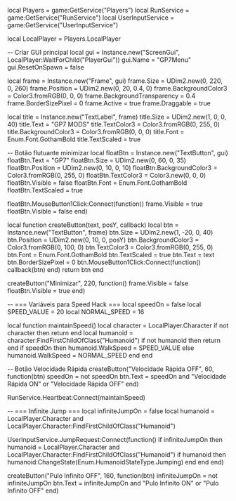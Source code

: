 local Players = game:GetService("Players")
local RunService = game:GetService("RunService")
local UserInputService = game:GetService("UserInputService")

local LocalPlayer = Players.LocalPlayer

-- Criar GUI principal
local gui = Instance.new("ScreenGui", LocalPlayer:WaitForChild("PlayerGui"))
gui.Name = "GP7Menu"
gui.ResetOnSpawn = false

local frame = Instance.new("Frame", gui)
frame.Size = UDim2.new(0, 220, 0, 260)
frame.Position = UDim2.new(0, 20, 0.4, 0)
frame.BackgroundColor3 = Color3.fromRGB(0, 0, 0)
frame.BackgroundTransparency = 0.4
frame.BorderSizePixel = 0
frame.Active = true
frame.Draggable = true

local title = Instance.new("TextLabel", frame)
title.Size = UDim2.new(1, 0, 0, 40)
title.Text = "GP7 MODS"
title.TextColor3 = Color3.fromRGB(0, 255, 0)
title.BackgroundColor3 = Color3.fromRGB(0, 0, 0)
title.Font = Enum.Font.GothamBold
title.TextScaled = true

-- Botão flutuante minimizar
local floatBtn = Instance.new("TextButton", gui)
floatBtn.Text = "GP7"
floatBtn.Size = UDim2.new(0, 60, 0, 35)
floatBtn.Position = UDim2.new(0, 10, 0, 10)
floatBtn.BackgroundColor3 = Color3.fromRGB(0, 255, 0)
floatBtn.TextColor3 = Color3.new(0, 0, 0)
floatBtn.Visible = false
floatBtn.Font = Enum.Font.GothamBold
floatBtn.TextScaled = true

floatBtn.MouseButton1Click:Connect(function()
	frame.Visible = true
	floatBtn.Visible = false
end)

local function createButton(text, posY, callback)
	local btn = Instance.new("TextButton", frame)
	btn.Size = UDim2.new(1, -20, 0, 40)
	btn.Position = UDim2.new(0, 10, 0, posY)
	btn.BackgroundColor3 = Color3.fromRGB(0, 100, 0)
	btn.TextColor3 = Color3.fromRGB(0, 255, 0)
	btn.Font = Enum.Font.GothamBold
	btn.TextScaled = true
	btn.Text = text
	btn.BorderSizePixel = 0
	btn.MouseButton1Click:Connect(function()
		callback(btn)
	end)
	return btn
end

createButton("Minimizar", 220, function()
	frame.Visible = false
	floatBtn.Visible = true
end)

-- === Variáveis para Speed Hack ===
local speedOn = false
local SPEED_VALUE = 20
local NORMAL_SPEED = 16

local function maintainSpeed()
	local character = LocalPlayer.Character
	if not character then return end
	local humanoid = character:FindFirstChildOfClass("Humanoid")
	if not humanoid then return end
	if speedOn then
		humanoid.WalkSpeed = SPEED_VALUE
	else
		humanoid.WalkSpeed = NORMAL_SPEED
	end
end

-- Botão Velocidade Rápida
createButton("Velocidade Rápida OFF", 60, function(btn)
	speedOn = not speedOn
	btn.Text = speedOn and "Velocidade Rápida ON" or "Velocidade Rápida OFF"
end)

RunService.Heartbeat:Connect(maintainSpeed)

-- === Infinite Jump ===
local infiniteJumpOn = false
local humanoid = LocalPlayer.Character and LocalPlayer.Character:FindFirstChildOfClass("Humanoid")

UserInputService.JumpRequest:Connect(function()
	if infiniteJumpOn then
		humanoid = LocalPlayer.Character and LocalPlayer.Character:FindFirstChildOfClass("Humanoid")
		if humanoid then
			humanoid:ChangeState(Enum.HumanoidStateType.Jumping)
		end
	end
end)

createButton("Pulo Infinito OFF", 160, function(btn)
	infiniteJumpOn = not infiniteJumpOn
	btn.Text = infiniteJumpOn and "Pulo Infinito ON" or "Pulo Infinito OFF"
end)